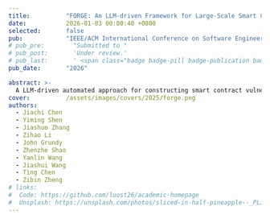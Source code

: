 ```yaml
---
title:          "FORGE: An LLM-driven Framework for Large-Scale Smart Contract Vulnerability Dataset Construction"
date:           2026-01-03 00:00:40 +0800
selected:       false
pub:            "IEEE/ACM International Conference on Software Engineering (ICSE)"
# pub_pre:        "Submitted to "
# pub_post:       'Under review.'
# pub_last:       ' <span class="badge badge-pill badge-publication badge-success">Spotlight</span>'
pub_date:       "2026"

abstract: >-
  A LLM-driven automated approach for constructing smart contract vulnerability datasets.
cover:          /assets/images/covers/2025/forge.png
authors:
  - Jiachi Chen
  - Yiming Shen
  - Jiashuo Zhang
  - Zihao Li
  - John Grundy
  - Zhenzhe Shao
  - Yanlin Wang
  - Jiashui Wang
  - Ting Chen
  - Zibin Zheng
# links:
#  Code: https://github.com/luost26/academic-homepage
#  Unsplash: https://unsplash.com/photos/sliced-in-half-pineapple--_PLJZmHZzk
---
```

